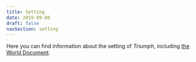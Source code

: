 ```yaml
---
title: Setting
date: 2019-09-08
draft: false
navSection: setting
---
```


Here you can find information about the setting of *Triumph*, including [the World Document](/setting/world).
